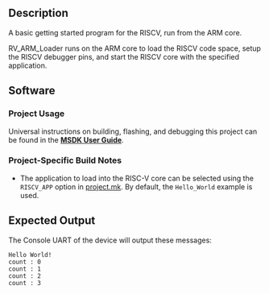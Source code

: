 ## Description

A basic getting started program for the RISCV, run from the ARM core.

RV_ARM_Loader runs on the ARM core to load the RISCV code space, setup the RISCV debugger pins, and start the RISCV core with the specified application.

## Software

### Project Usage

Universal instructions on building, flashing, and debugging this project can be found in the **[MSDK User Guide](https://analog-devices-msdk.github.io/msdk/USERGUIDE/)**.

### Project-Specific Build Notes

* The application to load into the RISC-V core can be selected using the `RISCV_APP` option in [project.mk](project.mk).  By default, the `Hello_World` example is used.

## Expected Output

The Console UART of the device will output these messages:

```
Hello World!
count : 0
count : 1
count : 2
count : 3
```

